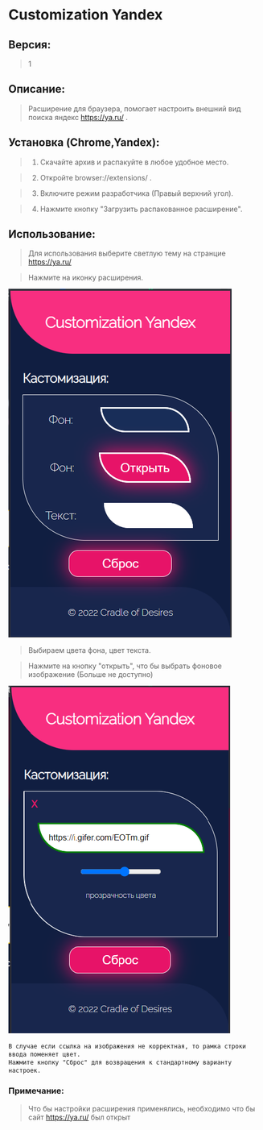 # Customization Yandex

## Версия: 
> 1

## Описание:
> Расширение для браузера, помогает настроить внешний вид поиска яндекс https://ya.ru/ .

## Установка (Chrome,Yandex):

> 1) Скачайте архив и распакуйте в любое удобное место.


> 2) Откройте browser://extensions/ .


> 3) Включите режим разработчика (Правый верхний угол).


> 4) Нажмите кнопку "Загрузить распакованное расширение".


## Использование: 

> Для использования выберите светлую тему на странцие https://ya.ru/ 

> Нажмите на иконку расширения.


![Главное окно](/images/MainWindow.png)


> Выбираем цвета фона, цвет текста.


> Нажмите на кнопку "открыть", что бы выбрать фоновое изображение (Больше не доступно)

![Окно выбора изображения](/images/SubWindow.png)

 	В случае если ссылка на изображения не корректная, то рамка строки ввода поменяет цвет.
	Нажмите кнопку "Сброс" для возвращения к стандартному варианту настроек.



### Примечание:

> Что бы настройки расширения применялись, необходимо что бы сайт https://ya.ru/ был открыт



